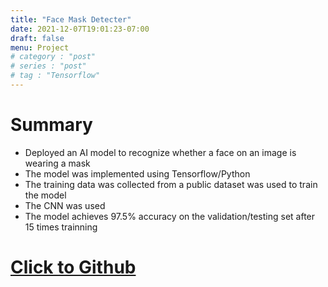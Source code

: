 ```yaml
---
title: "Face Mask Detecter"
date: 2021-12-07T19:01:23-07:00
draft: false
menu: Project
# category : "post"
# series : "post"
# tag : "Tensorflow"
---
```

# Summary
* Deployed an AI model to recognize whether a face on an image is wearing a mask
* The model was implemented using Tensorflow/Python
* The training data was collected from a public dataset was used to train the model
* The CNN was used
* The model achieves 97.5% accuracy on the validation/testing set after 15 times trainning

# [Click to Github](https://github.com/jdkjjasd/Face-Mask-Detecter)

